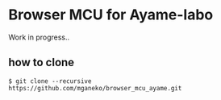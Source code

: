 # Browser MCU for Ayame-labo

Work in progress..

## how to clone

```
$ git clone --recursive https://github.com/mganeko/browser_mcu_ayame.git
```

